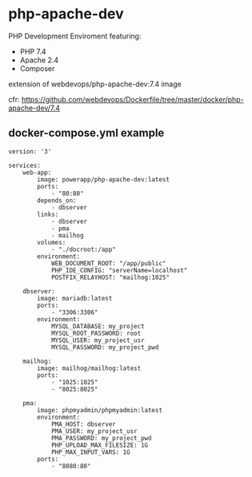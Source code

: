 # php-apache-dev
PHP Development Enviroment featuring:

 - PHP 7.4  
 - Apache 2.4
 - Composer

extension of webdevops/php-apache-dev:7.4 image

cfr: https://github.com/webdevops/Dockerfile/tree/master/docker/php-apache-dev/7.4

## docker-compose.yml example

    version: '3'

    services:
        web-app:
            image: powerapp/php-apache-dev:latest
            ports:
                - "80:80"
            depends_on:
                - dbserver
            links:
                - dbserver
                - pma
                - mailhog
            volumes:
                - "./docroot:/app"
            environment:
                WEB_DOCUMENT_ROOT: "/app/public"
                PHP_IDE_CONFIG: "serverName=localhost"
                POSTFIX_RELAYHOST: "mailhog:1025"

        dbserver:
            image: mariadb:latest
            ports:
                - "3306:3306"
            environment:
                MYSQL_DATABASE: my_project
                MYSQL_ROOT_PASSWORD: root
                MYSQL_USER: my_project_usr
                MYSQL_PASSWORD: my_project_pwd

        mailhog:
            image: mailhog/mailhog:latest
            ports:
                - "1025:1025"
                - "8025:8025"

        pma:
            image: phpmyadmin/phpmyadmin:latest
            environment:
                PMA_HOST: dbserver
                PMA_USER: my_project_usr
                PMA_PASSWORD: my_project_pwd
                PHP_UPLOAD_MAX_FILESIZE: 1G
                PHP_MAX_INPUT_VARS: 1G
            ports:
                - "8080:80"
